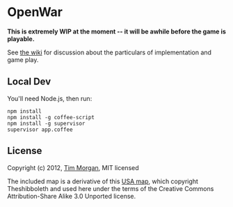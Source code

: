 # OpenWar

**This is extremely WIP at the moment -- it will be awhile before the game is playable.**

See [the wiki](https://github.com/seven1m/openwar/wiki) for discussion about the particulars of implementation and game play.

## Local Dev

You'll need Node.js, then run:

    npm install
    npm install -g coffee-script
    npm install -g supervisor
    supervisor app.coffee

## License

Copyright (c) 2012, [Tim Morgan](http://timmorgan.org), MIT licensed

The included map is a derivative of this [USA map](http://en.wikipedia.org/wiki/File:Blank_US_Map.svg), which copyright Theshibboleth and used here under the terms of the Creative Commons Attribution-Share Alike 3.0 Unported license.
